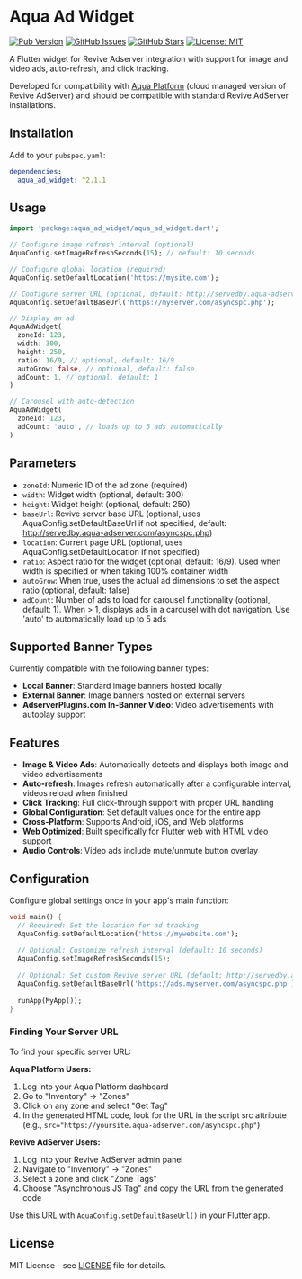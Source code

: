 # Aqua Ad Widget

[![Pub Version](https://img.shields.io/pub/v/aqua_ad_widget)](https://pub.dev/packages/aqua_ad_widget)
[![GitHub Issues](https://img.shields.io/github/issues/appfactorysrl/aqua-ad-widget)](https://github.com/appfactorysrl/aqua-ad-widget/issues)
[![GitHub Stars](https://img.shields.io/github/stars/appfactorysrl/aqua-ad-widget)](https://github.com/appfactorysrl/aqua-ad-widget)
[![License: MIT](https://img.shields.io/badge/License-MIT-yellow.svg)](https://opensource.org/licenses/MIT)

A Flutter widget for Revive Adserver integration with support for image and video ads, auto-refresh, and click tracking.

Developed for compatibility with [Aqua Platform](https://www.aquaplatform.com) (cloud managed version of Revive AdServer) and should be compatible with standard Revive AdServer installations.

## Installation

Add to your `pubspec.yaml`:

```yaml
dependencies:
  aqua_ad_widget: ^2.1.1
```

## Usage

```dart
import 'package:aqua_ad_widget/aqua_ad_widget.dart';

// Configure image refresh interval (optional)
AquaConfig.setImageRefreshSeconds(15); // default: 10 seconds

// Configure global location (required)
AquaConfig.setDefaultLocation('https://mysite.com');

// Configure server URL (optional, default: http://servedby.aqua-adserver.com/asyncspc.php)
AquaConfig.setDefaultBaseUrl('https://myserver.com/asyncspc.php');

// Display an ad
AquaAdWidget(
  zoneId: 123,
  width: 300,
  height: 250,
  ratio: 16/9, // optional, default: 16/9
  autoGrow: false, // optional, default: false
  adCount: 1, // optional, default: 1
)

// Carousel with auto-detection
AquaAdWidget(
  zoneId: 123,
  adCount: 'auto', // loads up to 5 ads automatically
)
```

## Parameters

- `zoneId`: Numeric ID of the ad zone (required)
- `width`: Widget width (optional, default: 300)
- `height`: Widget height (optional, default: 250)
- `baseUrl`: Revive server base URL (optional, uses AquaConfig.setDefaultBaseUrl if not specified, default: http://servedby.aqua-adserver.com/asyncspc.php)
- `location`: Current page URL (optional, uses AquaConfig.setDefaultLocation if not specified)
- `ratio`: Aspect ratio for the widget (optional, default: 16/9). Used when width is specified or when taking 100% container width
- `autoGrow`: When true, uses the actual ad dimensions to set the aspect ratio (optional, default: false)
- `adCount`: Number of ads to load for carousel functionality (optional, default: 1). When > 1, displays ads in a carousel with dot navigation. Use 'auto' to automatically load up to 5 ads

## Supported Banner Types

Currently compatible with the following banner types:
- **Local Banner**: Standard image banners hosted locally
- **External Banner**: Image banners hosted on external servers
- **AdserverPlugins.com In-Banner Video**: Video advertisements with autoplay support

## Features

- **Image & Video Ads**: Automatically detects and displays both image and video advertisements
- **Auto-refresh**: Images refresh automatically after a configurable interval, videos reload when finished
- **Click Tracking**: Full click-through support with proper URL handling
- **Global Configuration**: Set default values once for the entire app
- **Cross-Platform**: Supports Android, iOS, and Web platforms
- **Web Optimized**: Built specifically for Flutter web with HTML video support
- **Audio Controls**: Video ads include mute/unmute button overlay

## Configuration

Configure global settings once in your app's main function:

```dart
void main() {
  // Required: Set the location for ad tracking
  AquaConfig.setDefaultLocation('https://mywebsite.com');
  
  // Optional: Customize refresh interval (default: 10 seconds)
  AquaConfig.setImageRefreshSeconds(15);
  
  // Optional: Set custom Revive server URL (default: http://servedby.aqua-adserver.com/asyncspc.php)
  AquaConfig.setDefaultBaseUrl('https://ads.myserver.com/asyncspc.php');
  
  runApp(MyApp());
}
```

### Finding Your Server URL

To find your specific server URL:

**Aqua Platform Users:**
1. Log into your Aqua Platform dashboard
2. Go to "Inventory" → "Zones"
3. Click on any zone and select "Get Tag"
4. In the generated HTML code, look for the URL in the script src attribute (e.g., `src="https://yoursite.aqua-adserver.com/asyncspc.php"`)

**Revive AdServer Users:**
1. Log into your Revive AdServer admin panel
2. Navigate to "Inventory" → "Zones"
3. Select a zone and click "Zone Tags"
4. Choose "Asynchronous JS Tag" and copy the URL from the generated code

Use this URL with `AquaConfig.setDefaultBaseUrl()` in your Flutter app.

## License

MIT License - see [LICENSE](LICENSE) file for details.